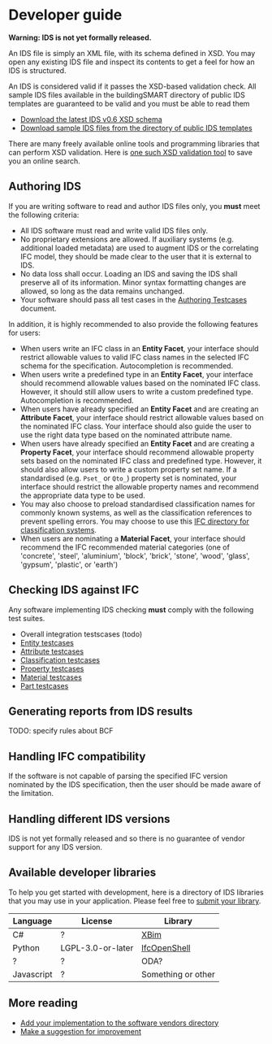 # Developer guide

**Warning: IDS is not yet formally released.**

An IDS file is simply an XML file, with its schema defined in XSD. You may open any existing IDS file and inspect its contents to get a feel for how an IDS is structured.

An IDS is considered valid if it passes the XSD-based validation check. All sample IDS files available in the buildingSMART directory of public IDS templates are guaranteed to be valid and you must be able to read them 

 - [Download the latest IDS v0.6 XSD schema](https://github.com/buildingSMART/IDS/blob/master/Development/0.6/ids_06.xsd)
 - [Download sample IDS files from the directory of public IDS templates](todo)

There are many freely available online tools and programming libraries that can perform XSD validation. Here is [one such XSD validation tool](https://www.liquid-technologies.com/online-xsd-validator) to save you an online search.

## Authoring IDS

If you are writing software to read and author IDS files only, you **must** meet the following criteria:

 - All IDS software must read and write valid IDS files only.
 - No proprietary extensions are allowed. If auxiliary systems (e.g. additional loaded metadata) are used to augment IDS or the correlating IFC model, they should be made clear to the user that it is external to IDS.
 - No data loss shall occur. Loading an IDS and saving the IDS shall preserve all of its information. Minor syntax formatting changes are allowed, so long as the data remains unchanged.
 - Your software should pass all test cases in the [Authoring Testcases](todo) document.

In addition, it is highly recommended to also provide the following features for users:

 - When users write an IFC class in an **Entity Facet**, your interface should restrict allowable values to valid IFC class names in the selected IFC schema for the specification. Autocompletion is recommended.
 - When users write a predefined type in an **Entity Facet**, your interface should recommend allowable values based on the nominated IFC class. However, it should still allow users to write a custom predefined type. Autocompletion is recommended.
 - When users have already specified an **Entity Facet** and are creating an **Attribute Facet**, your interface should restrict allowable values based on the nominated IFC class. Your interface should also guide the user to use the right data type based on the nominated attribute name.
 - When users have already specified an **Entity Facet** and are creating a **Property Facet**, your interface should recommend allowable property sets based on the nominated IFC class and predefined type. However, it should also allow users to write a custom property set name. If a standardised (e.g. `Pset_` or `Qto_`) property set is nominated, your interface should restrict the allowable property names and recommend the appropriate data type to be used.
 - You may also choose to preload standardised classification names for commonly known systems, as well as the classification references to prevent spelling errors. You may choose to use this [IFC directory for classification systems](https://github.com/Moult/ifcclassification).
 - When users are nominating a **Material Facet**, your interface should recommend the IFC recommended material categories (one of 'concrete', 'steel', 'aluminium', 'block', 'brick', 'stone', 'wood', 'glass', 'gypsum', 'plastic', or 'earth')

## Checking IDS against IFC

Any software implementing IDS checking **must** comply with the following test suites.

 - Overall integration testscases (todo)
 - [Entity testcases](testcases-entity.md)
 - [Attribute testcases](testcases-attribute.md)
 - [Classification testcases](testcases-classification.md)
 - [Property testcases](testcases-property.md)
 - [Material testcases](testcases-material.md)
 - [Part testcases](testcases-parts.md)

## Generating reports from IDS results

TODO: specify rules about BCF

## Handling IFC compatibility

If the software is not capable of parsing the specified IFC version nominated by the IDS specification, then the user should be made aware of the limitation.

## Handling different IDS versions

IDS is not yet formally released and so there is no guarantee of vendor support for any IDS version.

## Available developer libraries

To help you get started with development, here is a directory of IDS libraries that you may use in your application. Please feel free to [submit your library](https://github.com/buildingSMART/IDS/pulls).

Language | License | Library
--- | --- | ---
C# | ? | [XBim](todo)
Python | LGPL-3.0-or-later | [IfcOpenShell](todo)
? | ? | ODA?
Javascript | ? | Something or other

## More reading

 - [Add your implementation to the software vendors directory](https://technical.buildingsmart.org/resources/software-implementations/)
 - [Make a suggestion for improvement](https://github.com/buildingSMART/IDS/issues)
